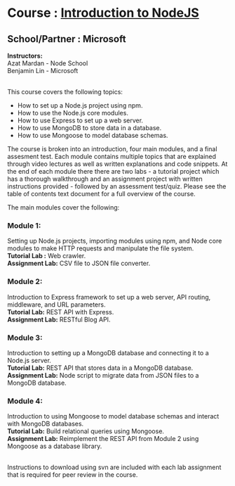 # Course  : [Introduction to NodeJS](https://www.edx.org/course/introduction-to-nodejs-0)
## School/Partner : Microsoft
**Instructors:**\
Azat Mardan - Node School\
Benjamin Lin - Microsoft

\
This course covers the following topics: 

* How to set up a Node.js project using npm.
* How to use the Node.js core modules.
* How to use Express to set up a web server.
* How to use MongoDB to store data in a database.
* How to use Mongoose to model database schemas.


The course is broken into an introduction, four main modules, and a final assesment test. Each module contains multiple topics that are explained through video lectures as well as written explanations and code snippets. At the end of each module there there are two labs - a tutorial project which has a thorough walkthrough and an assignment project with written instructions provided - followed by an assessment test/quiz. Please see the table of contents text document for a full overview of the course.

The main modules cover the following:

### Module 1:
Setting up Node.js projects, importing modules using npm, and Node core modules to make HTTP requests and manipulate the file system.\
**Tutorial Lab  :** Web crawler.\
**Assignment Lab:** CSV file to JSON file converter.

### Module 2:
Introduction to Express framework to set up a web server, API routing, middleware, and URL parameters.\
**Tutorial Lab:** REST API with Express.\
**Assignment Lab:** RESTful Blog API.

### Module 3:
Introduction to setting up a MongoDB database and connecting it to a Node.js server.\
**Tutorial Lab:** REST API that stores data in a MongoDB database.\
**Assignment Lab:** Node script to migrate data from JSON files to a MongoDB database.

### Module 4:
Introduction to using Mongoose to model database schemas and interact with MongoDB databases.\
**Tutorial Lab:** Build relational queries using Mongoose.\
**Assignment Lab:** Reimplement the REST API from Module 2 using Mongoose as a database library.

\
Instructions to download using svn are included with each lab assignment that is required for peer review in the course.